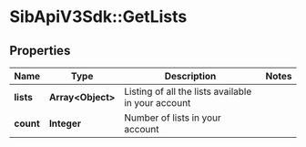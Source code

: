# SibApiV3Sdk::GetLists

## Properties
Name | Type | Description | Notes
------------ | ------------- | ------------- | -------------
**lists** | **Array&lt;Object&gt;** | Listing of all the lists available in your account | 
**count** | **Integer** | Number of lists in your account | 


